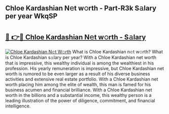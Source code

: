 ## Chloe Kardashian N𝚎t w𝚘rth - Part-R3k S𝚊lary per year WkqSP

# <h2><a href="http://gc3p3li.nevu.top/?p=Chloe+Kardashian">🔗 👉🔴 Chloe Kardashian N𝚎t w𝚘rth - S𝚊lary</a></h2>

[![Chloe Kardashian N𝚎t W𝚘rth](https://i.imgur.com/Oavwk0R.jpeg)](http://gc3p3li.nevu.top/?p=Chloe+Kardashian)
What is Chloe Kardashian n𝚎t w𝚘rth? What is Chloe Kardashian s𝚊lary per year?
With a Chloe Kardashian net worth that is impressive, this wealthy individual is among the wealthiest in his profession. His yearly remuneration is impressive, but Chloe Kardashian net worth is rumored to be even larger as a result of his diverse business activities and extensive real estate portfolio. With a Chloe Kardashian net worth placing him among the elite of wealth, this man is famed for his business acumen and financial brilliance. With a Chloe Kardashian net worth in the billions and a substantial income, this wealthy person is a leading illustration of the power of diligence, commitment, and financial intelligence.
